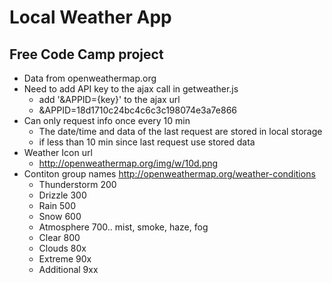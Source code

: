 # Local Weather App
## Free Code Camp project
- Data from openweathermap.org
- Need to add API key to the ajax call in getweather.js
    - add '&APPID={key}' to the ajax url
    - &APPID=18d1710c24bc4c6c3c198074e3a7e866
- Can only request info once every 10 min
    - The date/time and data of the last request are stored in local storage
    - if less than 10 min since last request use stored data
- Weather Icon url
  - http://openweathermap.org/img/w/10d.png
- Contiton group names  http://openweathermap.org/weather-conditions 
  - Thunderstorm  200
  - Drizzle 300
  - Rain 500
  - Snow  600
  - Atmosphere  700.. mist, smoke, haze, fog
  - Clear 800
  - Clouds 80x
  - Extreme 90x
  - Additional  9xx
